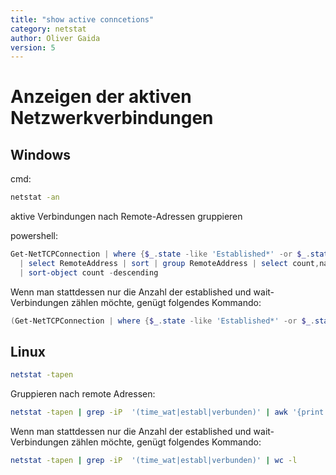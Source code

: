 ```yaml
---
title: "show active conncetions"
category: netstat
author: Oliver Gaida
version: 5
---
```


# Anzeigen der aktiven Netzwerkverbindungen

## Windows

cmd:

```cmd
netstat -an
```

aktive Verbindungen nach Remote-Adressen gruppieren

powershell:

```powershell
Get-NetTCPConnection | where {$_.state -like 'Established*' -or $_.state -like '*wait*'} `
  | select RemoteAddress | sort | group RemoteAddress | select count,name ` 
  | sort-object count -descending
```

Wenn man stattdessen nur die Anzahl der established und wait-Verbindungen zählen möchte, genügt folgendes Kommando:

```powershell
(Get-NetTCPConnection | where {$_.state -like 'Established*' -or $_.state -like '*wait*'} ).count
```

## Linux

```bash
netstat -tapen
```

Gruppieren nach remote Adressen:

```bash
netstat -tapen | grep -iP  '(time_wat|establ|verbunden)' | awk '{print $5}' | awk -F: '{print $1}' | sort | uniq -c | sort -nr
```

Wenn man stattdessen nur die Anzahl der established und wait-Verbindungen zählen möchte, genügt folgendes Kommando:

```bash
netstat -tapen | grep -iP  '(time_wat|establ|verbunden)' | wc -l
```
